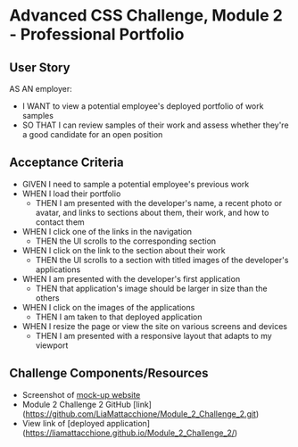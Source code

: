 # Advanced CSS Challenge, Module 2 - Professional Portfolio

## User Story
AS AN employer:
* I WANT to view a potential employee's deployed portfolio of work samples
* SO THAT I can review samples of their work and assess whether they're a good candidate for an open position

## Acceptance Criteria
* GIVEN I need to sample a potential employee's previous work
* WHEN I load their portfolio
    * THEN I am presented with the developer's name, a recent photo or avatar, and links to sections about them, their work, and how to contact them
* WHEN I click one of the links in the navigation
    * THEN the UI scrolls to the corresponding section
* WHEN I click on the link to the section about their work
    * THEN the UI scrolls to a section with titled images of the developer's applications
* WHEN I am presented with the developer's first application
    * THEN that application's image should be larger in size than the others
* WHEN I click on the images of the applications
    * THEN I am taken to that deployed application
* WHEN I resize the page or view the site on various screens and devices
    * THEN I am presented with a responsive layout that adapts to my viewport

## Challenge Components/Resources
* Screenshot of [mock-up website](./assets./images./ReadMeScreenshot.png)
* Module 2 Challenge 2 GitHub [link] (https://github.com/LiaMattacchione/Module_2_Challenge_2.git)
* View link of [deployed application] (https://liamattacchione.github.io/Module_2_Challenge_2/)